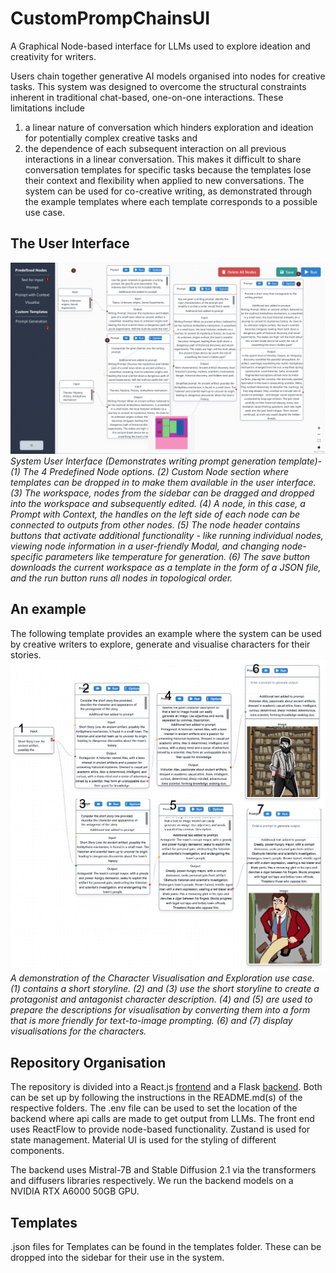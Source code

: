 # CustomPrompChainsUI
A Graphical Node-based interface for LLMs used to explore ideation and creativity for writers.

Users chain together generative AI models organised into nodes for creative tasks. This system was designed to overcome the structural constraints inherent in traditional chat-based, one-on-one interactions. These limitations include 
1) a linear nature of conversation which hinders exploration and ideation for potentially complex creative tasks and
2) the dependence of each subsequent interaction on all previous interactions in a linear conversation. This makes it difficult to share conversation templates for specific tasks because the templates lose their context and flexibility when applied to new conversations.
The system can be used for co-creative writing, as demonstrated through the example templates where each template corresponds to a possible use case.

## The User Interface
![User Interface](./images/ui.png)
*System User Interface (Demonstrates writing prompt generation template)- (1) The 4 Predefined Node options. (2) Custom Node section where templates can be dropped in to make them available in the user interface. (3) The workspace, nodes from the sidebar can be dragged and dropped into the workspace and subsequently edited. (4) A node, in this case, a Prompt with Context, the handles on the left side of each node can be connected to outputs from other nodes. (5) The node header contains buttons that activate additional functionality - like running individual nodes, viewing node information in a user-friendly Modal, and changing node-specific parameters like temperature for generation. (6) The save button downloads the current workspace as a template in the form of a JSON file, and the run button runs all nodes in topological order.*

## An example
The following template provides an example where the system can be used by creative writers to explore, generate and visualise characters for their stories.
![Example](./images/example.png)
*A demonstration of the Character Visualisation and Exploration use case. (1) contains a short storyline. (2) and (3) use the short storyline to create a protagonist and antagonist character description. (4) and (5) are used to prepare the descriptions for visualisation by converting them into a form that is more friendly for text-to-image prompting. (6) and (7) display visualisations for the characters.*

## Repository Organisation
The repository is divided into a React.js [frontend](./frontend) and a Flask [backend](./backend). Both can be set up by following the instructions in the README.md(s) of the respective folders. The .env file can be used to set the location of the backend where api calls are made to get output from LLMs. The front end uses ReactFlow to provide node-based functionality. Zustand is used for state management. Material UI is used for the styling of different components.

The backend uses Mistral-7B and Stable Diffusion 2.1 via the transformers and diffusers libraries respectively. We run the backend models on a NVIDIA RTX A6000 50GB GPU.

## Templates
.json files for Templates can be found in the templates folder. These can be dropped into the sidebar for their use in the system.
